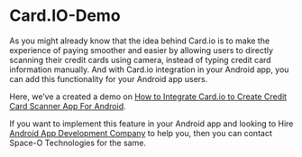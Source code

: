 # Card.IO-Demo

As you might already know that the idea behind Card.io is to make the experience of paying smoother and easier by allowing users to directly scanning their credit cards using camera, instead of typing credit card information manually. And with Card.io integration in your Android app, you can add this functionality for your Android app users.

Here, we’ve a created a demo on [How to Integrate Card.io to Create Credit Card Scanner App For Android](https://www.spaceotechnologies.com/integrate-card-io-create-credit-card-scanner-app-android/). 

If you want to implement this feature in your Android app and looking to Hire [Android App Development Company](http://www.spaceotechnologies.com/android-app-development/) to help you, then you can contact Space-O Technologies for the same.
